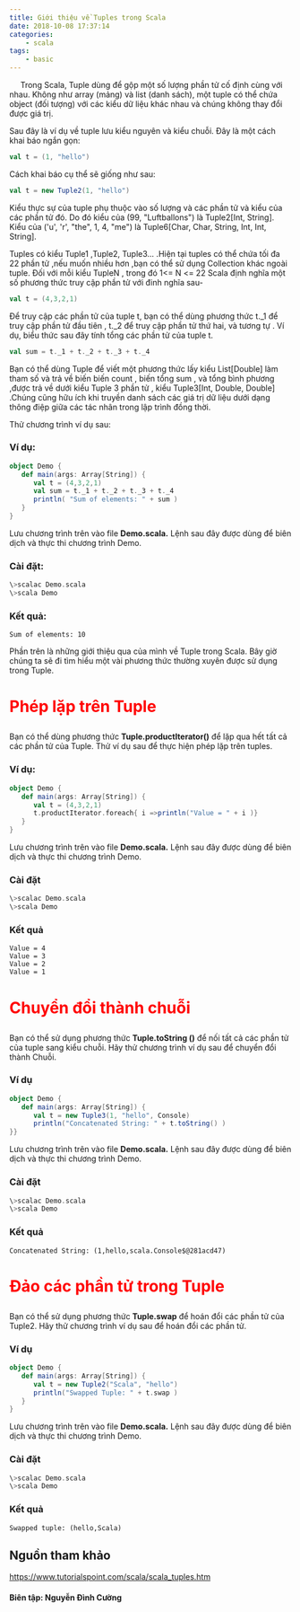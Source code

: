 ```yaml
---
title: Giới thiệu về Tuples trong Scala
date: 2018-10-08 17:37:14
categories: 
    - scala
tags: 
    - basic
---
```


&nbsp;&nbsp;&nbsp;&nbsp; Trong Scala, Tuple dùng để gộp một số lượng phần tử cố định cùng với nhau. Không như array (mảng) và list (danh sách), một tuple có thể chứa object (đối tượng) với các kiểu dữ liệu khác nhau và chúng không thay đổi được giá trị.

Sau đây là ví dụ về tuple lưu kiểu nguyên và kiểu chuỗi. Đây là một cách khai báo ngắn gọn:

```scala
val t = (1, "hello")
```

<!-- more -->

Cách khai báo cụ thể sẽ giống như sau:
```scala
val t = new Tuple2(1, "hello")
```

Kiểu thực sự của tuple phụ thuộc vào số lượng và các phần tử và kiểu của các phần tử đó.
Do đó kiểu của (99, "Luftballons") là Tuple2[Int, String]. Kiểu của ('u', 'r', "the", 1, 4, "me") là Tuple6[Char, Char, String, Int, Int, String]. 

Tuples có kiểu Tuple1 ,Tuple2, Tuple3... .Hiện tại tuples có thể chứa tối đa 22 phần tử ,nếu muốn nhiều hơn ,bạn có thể sử dụng Collection khác ngoài tuple. Đối với mỗi kiểu TupleN , trong đó 1<= N <= 22 Scala định nghĩa một số phương thức truy cập phần tử với đinh nghĩa sau-

```scala
val t = (4,3,2,1)
```

Để truy cập các phần tử của tuple t, bạn có thể dùng phương thức t._1 để truy cập phần tử đầu tiên , t._2 để truy cập phần tử thứ hai, và tương tự . Ví dụ, biểu thức sau đây tính tổng các phần tử của tuple t.

```scala
val sum = t._1 + t._2 + t._3 + t._4
```

Bạn có thể dùng Tuple để viết một phương thức lấy kiểu List[Double] làm tham số và trả về biến biến count , biến tổng sum , và tổng bình phương ,được trả về dưới kiểu Tuple 3 phần tử , kiểu Tuple3[Int, Double, Double] .Chúng cũng hữu ích khi truyền danh sách các giá trị dữ liệu dưới dạng thông điệp giữa các tác nhân trong lập trình đồng thời.

Thử chương trình ví dụ sau:

### Ví dụ:
```scala
object Demo {
   def main(args: Array[String]) {
      val t = (4,3,2,1)
      val sum = t._1 + t._2 + t._3 + t._4
      println( "Sum of elements: " + sum )
   }
}
```

Lưu chương trình trên vào file __Demo.scala.__ Lệnh sau đây được dùng để biên dịch và thực thi chương trình Demo.

 ### Cài đặt:
```scala
\>scalac Demo.scala
\>scala Demo
```

 ### Kết quả:
```
Sum of elements: 10
```
Phần trên là những giới thiệu qua của mình về Tuple trong Scala. Bây giờ chúng ta sẽ đi tìm hiểu một vài phương thức thường xuyên được sử dụng trong Tuple.
# <p style="color:red"> Phép lặp trên Tuple </p>
Bạn có thể dùng phương thức __Tuple.productIterator()__ để lặp qua hết tất cả các phần tử của Tuple.
Thử ví dụ sau để thực hiện phép lặp trên tuples.
 ### Ví dụ:
```scala
object Demo {
   def main(args: Array[String]) {
      val t = (4,3,2,1)
      t.productIterator.foreach{ i =>println("Value = " + i )}
   }
}
```

Lưu chương trình trên vào file __Demo.scala.__ Lệnh sau đây được dùng để biên dịch và thực thi chương trình Demo.

 ### Cài đặt
```scala
\>scalac Demo.scala
\>scala Demo
```
 ### Kết quả
```
Value = 4
Value = 3
Value = 2
Value = 1
```
# <p style="color:red"> Chuyển đổi thành chuỗi </p>
Bạn có thể sử dụng phương thức __Tuple.toString ()__ để nối tất cả các phần tử của tuple sang kiểu chuỗi. Hãy thử chương trình ví dụ sau để chuyển đổi thành Chuỗi.
### Ví dụ
```scala
object Demo {
   def main(args: Array[String]) {
      val t = new Tuple3(1, "hello", Console)
      println("Concatenated String: " + t.toString() )
}}
```
Lưu chương trình trên vào file __Demo.scala.__ Lệnh sau đây được dùng để biên dịch và thực thi chương trình Demo.
 ### Cài đặt
```scala
\>scalac Demo.scala
\>scala Demo
```
 ### Kết quả
```
Concatenated String: (1,hello,scala.Console$@281acd47)
```
# <p style="color:red"> Đảo các phần tử  trong Tuple</p>
Bạn có thể sử dụng phương thức __Tuple.swap__ để hoán đổi các phần tử của Tuple2. 
Hãy thử chương trình ví dụ sau để hoán đổi các phần tử.
### Ví dụ
```scala
object Demo {
   def main(args: Array[String]) {
      val t = new Tuple2("Scala", "hello")
      println("Swapped Tuple: " + t.swap )
   }
}
```
Lưu chương trình trên vào file __Demo.scala.__ Lệnh sau đây được dùng để biên dịch và thực thi chương trình Demo.
 ### Cài đặt
```scala
\>scalac Demo.scala
\>scala Demo
```
 ### Kết quả
```
Swapped tuple: (hello,Scala)
```

## Nguồn tham khảo
https://www.tutorialspoint.com/scala/scala_tuples.htm
 


#### Biên tập: Nguyễn Đình Cường